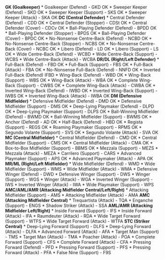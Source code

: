 ﻿**GK (Goalkeeper)**
    * Goalkeeper (Defend) - GKD OK 
    * Sweeper Keeper (Defend) - SKD OK 
    * Sweeper Keeper (Support) - SKS OK 
    * Sweeper Keeper (Attack) - SKA OK 
**DC (Central Defender)**
    * Central Defender (Defend) - CDD OK
    * Central Defender (Stopper) - CDSt OK
    * Central Defender (Cover) - CDCv OK
    * Ball-Playing Defender (Defend) - BPDD OK
    * Ball-Playing Defender (Stopper) - BPDS OK
    * Ball-Playing Defender (Cover) - BPDC OK
    * No-Nonsense Centre-Back (Defend) - NCBD OK
    * No-Nonsense Centre-Back (Stopper) - NCBS OK
    * No-Nonsense Centre-Back (Cover) - NCBC OK
    * Libero (Defend) - LD OK
    * Libero (Support) - LS OK
    * Wide Centre-Back (Defend) - WCBD
    * Wide Centre-Back (Support) - WCBS
    * Wide Centre-Back (Attack) - WCBA
**DR/DL (Right/Left Defender)**
    * Full-Back (Defend) - FBD OK
    * Full-Back (Support) - FBS OK
    * Full-Back (Attack) - FBA OK
    * No-Nonsense Full-Back (Defend) - NNFD OK
    * Inverted Full-Back (Defend) IFBD
    * Wing-Back (Defend) - WBD OK
    * Wing-Back (Support) - WBS OK
    * Wing-Back (Attack) - WBA OK
    * Complete Wing-Back (Support) - CWBS OK
    * Complete Wing-Back (Attack) - CWBA OK
    * Inverted Wing-Back (Defend) - IWBD OK
    * Inverted Wing-Back (Support) - IWBS OK
    * Inverted Wing-Back (Attack) - IWBA OK
**DM (Defensive Midfielder)**
    * Defensive Midfielder (Defend) - DMD OK
    * Defensive Midfielder (Support) - DMS OK
    * Deep-Lying Playmaker (Defend) - DLPD OK
    * Deep-Lying Playmaker (Support) - DLPS OK
    * Ball-Winning Midfielder (Defend) - BWMD OK 
    * Ball-Winning Midfielder (Support) - BWMS OK
    * Anchor (Defend) - AD OK
    * Half-Back (Defend) - HBD OK
    * Regista (Support) - REGS OK
    * Roaming Playmaker (Support) - RPMS OK
    * Segundo Volante (Support) - SVS OK
    * Segundo Volante (Attack) - SVA OK
**MC (Central Midfielder)**
    * Central Midfielder (Defend) - CMD OK
    * Central Midfielder (Support) - CMS OK
    * Central Midfielder (Attack) - CMA OK
    * Box-to-Box Midfielder (Support) - BBMS OK
    * Mezzala (Support) - MEZS
    * Mezzala (Attack) - MEZA
    * Carrilero (Support) - CARS
    * Advanced Playmaker (Support) - APS OK
    * Advanced Playmaker (Attack) - APA OK
**MR/ML (Right/Left Midfielder)**
    * Wide Midfielder (Defend) - WMD
    * Wide Midfielder (Support) - WMS
    * Wide Midfielder (Attack) - WMA
    * Defensive Winger (Defend) - DWD
    * Defensive Winger (Support) - DWS
    * Winger (Support) - WGS
    * Winger (Attack) - WGA
    * Inverted Winger (Support) - IWS
    * Inverted Winger (Attack) - IWA
    * Wide Playmaker (Support) - WPS
**AMC/AML/AMR (Attacking Midfielder Central/Left/Right)**
    * Attacking Midfielder (Support) - AMS
    * Attacking Midfielder (Attack) - AMA
**AMC (Attacking Midfielder Central)**
    * Trequartista (Attack) - TQA
    * Enganche (Support) - ENGS
    * Shadow Striker (Attack) - SSA
**AML/AMR (Attacking Midfielder Left/Right)**
    * Inside Forward (Support) - IFS
    * Inside Forward (Attack) - IFA
    * Raumdeuter (Attack) - RDA
    * Wide Target Forward (Support) - WTFS
    * Wide Target Forward (Attack) - WTFA
**STC (Striker Central)**
    * Deep-Lying Forward (Support) - DLFS
    * Deep-Lying Forward (Attack) - DLFA
    * Advanced Forward (Attack) - AFA
    * Target Man (Support) - TMS
    * Target Man (Attack) - TMA
    * Poacher (Attack) - POA
    * Complete Forward (Support) - CFS
    * Complete Forward (Attack) - CFA
    * Pressing Forward (Defend) - PFD
    * Pressing Forward (Support) - PFS
    * Pressing Forward (Attack) - PFA
    * False Nine (Support) - F9S